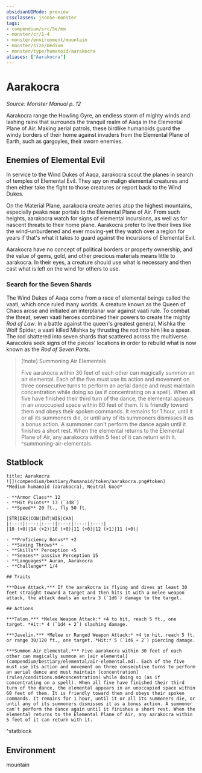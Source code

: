 ```yaml
---
obsidianUIMode: preview
cssclasses: json5e-monster
tags:
- compendium/src/5e/mm
- monster/cr/1-4
- monster/environment/mountain
- monster/size/medium
- monster/type/humanoid/aarakocra
aliases: ["Aarakocra"]
---
```

# Aarakocra
*Source: Monster Manual p. 12*  

Aarakocra range the Howling Gyre, an endless storm of mighty winds and lashing rains that surrounds the tranquil realm of Aaqa in the Elemental Plane of Air. Making aerial patrols, these birdlike humanoids guard the windy borders of their home against invaders from the Elemental Plane of Earth, such as gargoyles, their sworn enemies.

## Enemies of Elemental Evil

In service to the Wind Dukes of Aaqa, aarakocra scout the planes in search of temples of Elemental Evil. They spy on malign elemental creatures and then either take the fight to those creatures or report back to the Wind Dukes.

On the Material Plane, aarakocra create aeries atop the highest mountains, especially peaks near portals to the Elemental Plane of Air. From such heights, aarakocra watch for signs of elemental incursions, as well as for nascent threats to their home plane. Aarakocra prefer to live their lives like the wind-unburdened and ever moving-yet they watch over a region for years if that's what it takes to guard against the incursions of Elemental Evil.

Aarakocra have no concept of political borders or property ownership, and the value of gems, gold, and other precious materials means little to aarakocra. In their eyes, a creature should use what is necessary and then cast what is left on the wind for others to use.

### Search for the Seven Shards

The Wind Dukes of Aaqa come from a race of elemental beings called the vaati, which once ruled many worlds. A creature known as the Queen of Chaos arose and initiated an interplanar war against vaati rule. To combat the threat, seven vaati heroes combined their powers to create the mighty *Rod of Law*. In a battle against the queen's greatest general, Mishka the Wolf Spider, a vaati killed Mishka by thrusting the rod into him like a spear. The rod shattered into seven shards that scattered across the multiverse. Aaracokra seek signs of the pieces' locations in order to rebuild what is now known as the *Rod of Seven Parts*.

> [!note] Summoning Air Elementals
> 
> Five aarakocra within 30 feet of each other can magically summon an air elemental. Each of the five must use its action and movement on three consecutive turns to perform an aerial dance and must maintain concentration while doing so (as if concentrating on a spell). When all five have finished their third turn of the dance, the elemental appears in an unoccupied space within 60 feet of them. It is friendly toward them and obeys their spoken commands. It remains for 1 hour, until it or all its summoners die, or until any of its summoners dismisses it as a bonus action. A summoner can't perform the dance again until it finishes a short rest. When the elemental returns to the Elemental Plane of Air, any aarakocra within 5 feet of it can return with it.
^summoning-air-elementals

## Statblock

```ad-statblock
title: Aarakocra
![](compendium/bestiary/humanoid/token/aarakocra.png#token)
*Medium humanoid (aarakocra), Neutral Good*

- **Armor Class** 12 
- **Hit Points** 13 (`3d8`)
- **Speed** 20 ft., fly 50 ft.

|STR|DEX|CON|INT|WIS|CHA|
|:---:|:---:|:---:|:---:|:---:|:---:|
|10 (+0)|14 (+2)|10 (+0)|11 (+0)|12 (+1)|11 (+0)|

- **Proficiency Bonus** +2
- **Saving Throws** ⏤
- **Skills** Perception +5
- **Senses** passive Perception 15
- **Languages** Auran, Aarakocra
- **Challenge** 1/4

## Traits

***Dive Attack.*** If the aarakocra is flying and dives at least 30 feet straight toward a target and then hits it with a melee weapon attack, the attack deals an extra 3 (`1d6`) damage to the target.

## Actions

***Talon.*** *Melee Weapon Attack:* +4 to hit, reach 5 ft., one target. *Hit:* 4 (`1d4 + 2`) slashing damage.

***Javelin.*** *Melee or Ranged Weapon Attack:* +4 to hit, reach 5 ft. or range 30/120 ft., one target. *Hit:* 5 (`1d6 + 2`) piercing damage.

***Summon Air Elemental.*** Five aarakocra within 30 feet of each other can magically summon an [air elemental](compendium/bestiary/elemental/air-elemental.md). Each of the five must use its action and movement on three consecutive turns to perform an aerial dance and must maintain [concentration](rules/conditions.md#concentration) while doing so (as if concentrating on a spell). When all five have finished their third turn of the dance, the elemental appears in an unoccupied space within 60 feet of them. It is friendly toward them and obeys their spoken commands. It remains for 1 hour, until it or all its summoners die, or until any of its summoners dismisses it as a bonus action. A summoner can't perform the dance again until it finishes a short rest. When the elemental returns to the Elemental Plane of Air, any aarakocra within 5 feet of it can return with it.
```
^statblock

## Environment

mountain